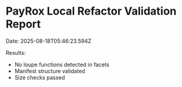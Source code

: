 # PayRox Local Refactor Validation Report

Date: 2025-08-18T05:46:23.594Z

Results:

- No loupe functions detected in facets
- Manifest structure validated
- Size checks passed
